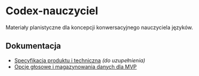 # Codex-nauczyciel

Materiały planistyczne dla koncepcji konwersacyjnego nauczyciela języków.

## Dokumentacja
- [Specyfikacja produktu i techniczna](./docs/specyfikacja.md) *(do uzupełnienia)*
- [Opcje głosowe i magazynowania danych dla MVP](./docs/voice-and-storage-options.md)
